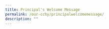 ```yaml
---
title: Principal's Welcome Message
permalink: /our-cchy/principalwelcomemessage/
description: ""
---
```

